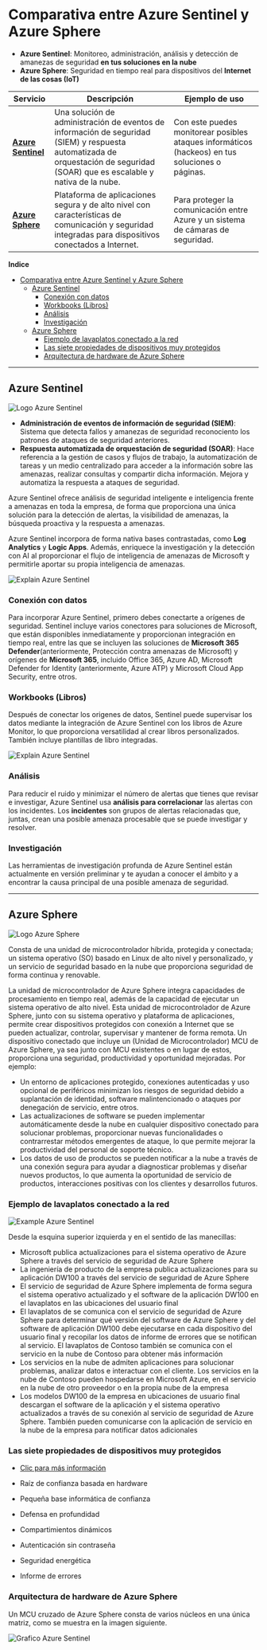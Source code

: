 # Comparativa entre Azure Sentinel y Azure Sphere

 - **Azure Sentinel**: Monitoreo, administración, análisis y detección de amanezas de seguridad **en tus soluciones en la nube**
 - **Azure Sphere**: Seguridad en tiempo real para dispositivos del **Internet de las cosas (IoT)**

Servicio | Descripción | Ejemplo de uso
-------- | ----------- | -----------
**[Azure Sentinel](#azure-sentinel)** | Una solución de administración de eventos de información de seguridad (SIEM) y respuesta automatizada de orquestación de seguridad (SOAR) que es escalable y nativa de la nube. | Con este puedes monitorear posibles ataques informáticos (hackeos) en tus soluciones o páginas.
**[Azure Sphere](#azure-sphere)** | Plataforma de aplicaciones segura y de alto nivel con características de comunicación y seguridad integradas para dispositivos conectados a Internet. | Para proteger la comunicación entre Azure y un sistema de cámaras de seguridad.

**Indice**
<!-- TOC -->

- [Comparativa entre Azure Sentinel y Azure Sphere](#comparativa-entre-azure-sentinel-y-azure-sphere)
  - [Azure Sentinel](#azure-sentinel)
    - [Conexión con datos](#conexión-con-datos)
    - [Workbooks (Libros)](#workbooks-libros)
    - [Análisis](#análisis)
    - [Investigación](#investigación)
  - [Azure Sphere](#azure-sphere)
    - [Ejemplo de lavaplatos conectado a la red](#ejemplo-de-lavaplatos-conectado-a-la-red)
    - [Las siete propiedades de dispositivos muy protegidos](#las-siete-propiedades-de-dispositivos-muy-protegidos)
    - [Arquitectura de hardware de Azure Sphere](#arquitectura-de-hardware-de-azure-sphere)

<!-- /TOC -->

________

## Azure Sentinel
![Logo Azure Sentinel](/res/images/azure-sentinel.png)

 - **Administración de eventos de información de seguridad (SIEM)**: Sistema que detecta fallos y amanezas de seguridad reconociento los patrones de ataques de seguridad anteriores.
- **Respuesta automatizada de orquestación de seguridad (SOAR)**: Hace referencia a la gestión de casos y flujos de trabajo, la automatización de tareas y un medio centralizado para acceder a la información sobre las amenazas, realizar consultas y compartir dicha información. Mejora y automatiza la respuesta a ataques de seguridad.

Azure Sentinel ofrece análisis de seguridad inteligente e inteligencia frente a amenazas en toda la empresa, de forma que proporciona una única solución para la detección de alertas, la visibilidad de amenazas, la búsqueda proactiva y la respuesta a amenazas.


Azure Sentinel incorpora de forma nativa bases contrastadas, como **Log Analytics** y **Logic Apps**. Además, enriquece la investigación y la detección con AI al proporcionar el flujo de inteligencia de amenazas de Microsoft y permitirle aportar su propia inteligencia de amenazas.

![Explain Azure Sentinel](/res/images/sentinel-capabilities.png)


### Conexión con datos
Para incorporar Azure Sentinel, primero debes conectarte a  orígenes de seguridad. Sentinel incluye varios conectores para soluciones de Microsoft, que están disponibles inmediatamente y proporcionan integración en tiempo real, entre las que se incluyen las soluciones de **Microsoft 365 Defender**(anteriormente, Protección contra amenazas de Microsoft) y orígenes de **Microsoft 365**, incluido Office 365, Azure AD, Microsoft Defender for Identity (anteriormente, Azure ATP) y Microsoft Cloud App Security, entre otros.

### Workbooks (Libros)
Después de conectar los origenes de datos, Sentinel  puede supervisar los datos mediante la integración de Azure Sentinel con los libros de Azure Monitor, lo que proporciona versatilidad al crear libros personalizados. También incluye plantillas de libro integradas.

![Explain Azure Sentinel](/res/images/sentinel-workbooks.png)


### Análisis

Para reducir el ruido y minimizar el número de alertas que tienes que revisar e investigar, Azure Sentinel usa **análisis para correlacionar** las alertas con los incidentes. Los **incidentes** son grupos de alertas relacionadas que, juntas, crean una posible amenaza procesable que se puede investigar y resolver.

### Investigación

Las herramientas de investigación profunda de Azure Sentinel están actualmente en versión preliminar y te ayudan a conocer el ámbito y a encontrar la causa principal de una posible amenaza de seguridad. 

_______

## Azure Sphere
![Logo Azure Sphere](/res/images/azure-sphere.png)

Consta de una unidad de microcontrolador híbrida, protegida y conectada; un sistema operativo (SO) basado en Linux de alto nivel y personalizado, y un servicio de seguridad basado en la nube que proporciona seguridad de forma continua y renovable.

La unidad de microcontrolador de Azure Sphere integra capacidades de procesamiento en tiempo real, además de la capacidad de ejecutar un sistema operativo de alto nivel. Esta unidad de microcontrolador de Azure Sphere, junto con su sistema operativo y plataforma de aplicaciones, permite crear dispositivos protegidos con conexión a Internet que se pueden actualizar, controlar, supervisar y mantener de forma remota. Un dispositivo conectado que incluye un (Unidad de Microcontrolador) MCU de Azure Sphere, ya sea junto con MCU existentes o en lugar de estos, proporciona una seguridad, productividad y oportunidad mejoradas. Por ejemplo:

 - Un entorno de aplicaciones protegido, conexiones autenticadas y uso opcional de periféricos minimizan los riesgos de seguridad debido a suplantación de identidad, software malintencionado o ataques por denegación de servicio, entre otros.
 - Las actualizaciones de software se pueden implementar automáticamente desde la nube en cualquier dispositivo conectado para solucionar problemas, proporcionar nuevas funcionalidades o contrarrestar métodos emergentes de ataque, lo que permite mejorar la productividad del personal de soporte técnico.
 - Los datos de uso de productos se pueden notificar a la nube a través de una conexión segura para ayudar a diagnosticar problemas y diseñar nuevos productos, lo que aumenta la oportunidad de servicio de productos, interacciones positivas con los clientes y desarrollos futuros.

### Ejemplo de lavaplatos conectado a la red

![Example Azure Sentinel](/res/images/lavaplatos-example.png)

Desde la esquina superior izquierda y en el sentido de las manecillas:
- Microsoft publica actualizaciones para el sistema operativo de Azure Sphere a través del servicio de seguridad de Azure Sphere
- La ingeniería de producto de la empresa publica actualizaciones para su aplicación DW100 a través del servicio de seguridad de Azure Sphere
- El servicio de seguridad de Azure Sphere implementa de forma segura el sistema operativo actualizado y el software de la aplicación DW100 en el lavaplatos en las ubicaciones del usuario final
- El lavaplatos de se comunica con el servicio de seguridad de Azure Sphere para determinar qué versión del software de Azure Sphere y del software de aplicación DW100 debe ejecutarse en cada dispositivo del usuario final y recopilar los datos de informe de errores que se notifican al servicio. El lavaplatos de Contoso también se comunica con el servicio en la nube de Contoso para obtener más información
- Los servicios en la nube de  admiten aplicaciones para solucionar problemas, analizar datos e interactuar con el cliente. Los servicios en la nube de Contoso pueden hospedarse en Microsoft Azure, en el servicio en la nube de otro proveedor o en la propia nube de la empresa
- Los modelos DW100 de la empresa en ubicaciones de usuario final descargan el software de la aplicación y el sistema operativo actualizados a través de su conexión al servicio de seguridad de Azure Sphere. También pueden comunicarse con la aplicación de servicio en la nube de la empresa para notificar datos adicionales

### Las siete propiedades de dispositivos muy protegidos
- [Clic para más información](https://docs.microsoft.com/es-mx/azure-sphere/product-overview/what-is-azure-sphere#azure-sphere-and-the-seven-properties-of-highly-secured-devices)

- Raíz de confianza basada en hardware
- Pequeña base informática de confianza
- Defensa en profundidad
- Compartimientos dinámicos
- Autenticación sin contraseña
- Seguridad energética
- Informe de errores

### Arquitectura de hardware de Azure Sphere

Un MCU cruzado de Azure Sphere consta de varios núcleos en una única matriz, como se muestra en la imagen siguiente.

![Grafico Azure Sentinel](/res/images/graphic-mcu-01.png)
